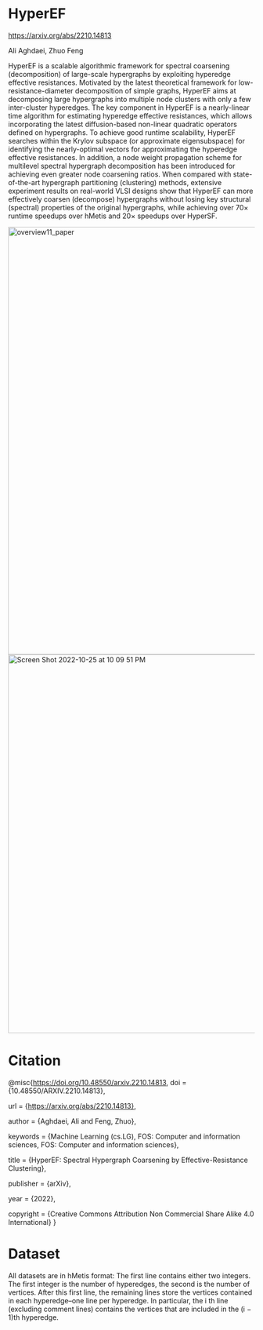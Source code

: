 # HyperEF

https://arxiv.org/abs/2210.14813

Ali Aghdaei, Zhuo Feng

HyperEF is a scalable algorithmic framework for spectral coarsening (decomposition) of large-scale hypergraphs by exploiting hyperedge effective resistances. Motivated by the latest theoretical framework for  low-resistance-diameter decomposition of simple graphs, HyperEF aims at decomposing large hypergraphs into multiple node clusters with only a few inter-cluster hyperedges. The key component in HyperEF is a nearly-linear time  algorithm for estimating hyperedge  effective resistances, which allows incorporating the latest diffusion-based non-linear quadratic operators defined on hypergraphs. To achieve good runtime scalability, HyperEF searches within the Krylov subspace (or approximate eigensubspace) for identifying the nearly-optimal vectors for approximating the hyperedge effective resistances. In addition, a  node weight propagation scheme for multilevel spectral hypergraph decomposition   has been introduced for achieving even greater  node coarsening ratios. When compared with state-of-the-art hypergraph partitioning (clustering) methods, extensive experiment results on real-world VLSI designs show that HyperEF can more effectively coarsen (decompose) hypergraphs   without losing  key structural (spectral) properties of the original hypergraphs, while achieving over $70\times$ runtime speedups over hMetis and $20\times$ speedups over HyperSF.

<img width="872" alt="overview11_paper" src="https://user-images.githubusercontent.com/85693952/197917710-677b8b42-d06b-4763-8946-691cbdc26dd9.png">
<img width="772" alt="Screen Shot 2022-10-25 at 10 09 51 PM" src="https://user-images.githubusercontent.com/85693952/197917946-fba005ab-39cc-4f60-83e9-9a3129540199.png">

# Citation
@misc{https://doi.org/10.48550/arxiv.2210.14813,
  doi = {10.48550/ARXIV.2210.14813},
  
  url = {https://arxiv.org/abs/2210.14813},
  
  author = {Aghdaei, Ali and Feng, Zhuo},
  
  keywords = {Machine Learning (cs.LG), FOS: Computer and information sciences, FOS: Computer and information sciences},
  
  title = {HyperEF: Spectral Hypergraph Coarsening by Effective-Resistance Clustering},
  
  publisher = {arXiv},
  
  year = {2022},
  
  copyright = {Creative Commons Attribution Non Commercial Share Alike 4.0 International}
}

# Dataset
All datasets are in hMetis format:
The first line contains either two integers. The first integer is the number of hyperedges, the second is the number of vertices.
After this first line, the remaining lines store the vertices contained in each hyperedge–one line per hyperedge. In particular, the i th line (excluding comment lines) contains the vertices that are included in the (i − 1)th hyperedge.
